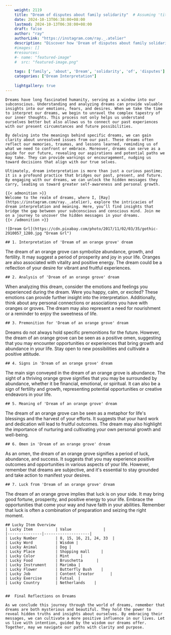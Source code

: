 ```yaml
---
    weight: 2119
    title: "Dream of disputes about family solidarity"  # Assuming 'title' column exists
    date: 2024-10-13T06:38:00+08:00
    lastmod: 2024-10-13T06:38:00+08:00
    draft: false
    author: "ray"
    authorLink: "https://instagram.com/ray._.atelier"
    description: "Discover how 'Dream of disputes about family solidarity' can interpret your future and uncover its significant meanings in your life."
    #images: []
    #resources:
    #- name: "featured-image"
    #  src: "featured-image.png"
    
    tags: ['family', 'about', 'Dream', 'solidarity', 'of', 'disputes']
    categories: ["Dream Interpretation"]
    
    lightgallery: true
---
```

    
    Dreams have long fascinated humanity, serving as a window into our subconscious. Understanding and analyzing dreams can provide valuable insights into our emotions, fears, and desires. When we take the time to interpret our dreams, we begin to unravel the complex tapestry of our inner thoughts. This process not only helps us understand ourselves better but also allows us to connect our past experiences with our present circumstances and future possibilities.
    
    By delving into the meanings behind specific dreams, we can gain clarity about unresolved issues from our past. These dreams often reflect our memories, traumas, and lessons learned, reminding us of what we need to confront or embrace. Moreover, dreams can serve as a guide for our future, revealing our aspirations and potential paths we may take. They can provide warnings or encouragement, nudging us toward decisions that align with our true selves.
    
    Ultimately, dream interpretation is more than just a curious pastime; it is a profound practice that bridges our past, present, and future. By engaging with our dreams, we can unlock the hidden messages they carry, leading us toward greater self-awareness and personal growth.
    
    {{< admonition >}}
    Welcome to the realm of dreams, where I, [Ray](https://instagram.com/ray._.atelier), explore the intricacies of dream interpretation and meaning. Here, you’ll find insights that bridge the gap between your subconscious and conscious mind. Join me on a journey to uncover the hidden messages in your dreams.
    {{< /admonition >}}
    
    ![Dream Grl](https://cdn.pixabay.com/photo/2017/11/02/03/35/gothic-2910057_1280.jpg "Dream Grl")
    
    ## 1. Interpretation of 'Dream of an orange grove' dream
    
The dream of an orange grove can symbolize abundance, growth, and fertility. It may suggest a period of prosperity and joy in your life. Oranges are also associated with vitality and positive energy. The dream could be a reflection of your desire for vibrant and fruitful experiences.
    
    ## 2. Analysis of 'Dream of an orange grove' dream
    
When analyzing this dream, consider the emotions and feelings you experienced during the dream. Were you happy, calm, or excited? These emotions can provide further insight into the interpretation. Additionally, think about any personal connections or associations you have with oranges or groves. The dream may also represent a need for nourishment or a reminder to enjoy the sweetness of life.
    
    ## 3. Premonition for 'Dream of an orange grove' dream
    
Dreams do not always hold specific premonitions for the future. However, the dream of an orange grove can be seen as a positive omen, suggesting that you may encounter opportunities or experiences that bring growth and abundance in your life. Stay open to new possibilities and cultivate a positive attitude.
    
    ## 4. Signs in 'Dream of an orange grove' dream
    
The main sign conveyed in the dream of an orange grove is abundance. The sight of a thriving orange grove signifies that you may be surrounded by abundance, whether it be financial, emotional, or spiritual. It can also be a sign of fertility and growth, representing potential opportunities or creative endeavors in your life.
    
    ## 5. Meaning of 'Dream of an orange grove' dream
    
The dream of an orange grove can be seen as a metaphor for life's blessings and the harvest of your efforts. It suggests that your hard work and dedication will lead to fruitful outcomes. The dream may also highlight the importance of nurturing and cultivating your own personal growth and well-being.
    
    ## 6. Omen in 'Dream of an orange grove' dream
    
As an omen, the dream of an orange grove signifies a period of luck, abundance, and success. It suggests that you may experience positive outcomes and opportunities in various aspects of your life. However, remember that dreams are subjective, and it's essential to stay grounded and take action to manifest your desires.
    
    ## 7. Luck from 'Dream of an orange grove' dream
    
The dream of an orange grove implies that luck is on your side. It may bring good fortune, prosperity, and positive energy to your life. Embrace the opportunities that come your way and have faith in your abilities. Remember that luck is often a combination of preparation and seizing the right moment.
    
    ## Lucky Item Overview
    | Lucky Item          | Value              |
    |---------------|--------------------|
    | Lucky Number        | 8, 15, 16, 21, 24, 33  |
    | Lucky Word          | Wisdom |
    | Lucky Animal        | Dog |
    | Lucky Place         | Shopping mall     |
    | Lucky Color         | Mint     |
    | Lucky Food          | Bruschetta      |
    | Lucky Instrument    | Marimba |
    | Lucky Flower        | Butterfly Bush    |
    | Lucky Job           | Content Creator       |
    | Lucky Exercise      | Futsal  |
    | Lucky Country       | Netherlands    |
    
    
    ##  Final Reflections on Dreams
    
    As we conclude this journey through the world of dreams, remember that dreams are both mysterious and beautiful. They hold the power to reveal hidden truths and insights about ourselves. By embracing their messages, we can cultivate a more positive influence in our lives. Let us live with intention, guided by the wisdom our dreams offer. Together, may we navigate our paths with clarity and purpose.
    